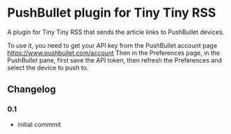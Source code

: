 # PushBullet plugin for Tiny Tiny RSS

A plugin for Tiny Tiny RSS that sends the article links to PushBullet devices.

To use it, you need to get your API key from the PushBullet account page
https://www.pushbullet.com/account
Then in the Preferences page, in the PushBullet pane, first save the API token,
then refresh the Preferences and select the device to push to.

## Changelog
### 0.1
* initial commmit
